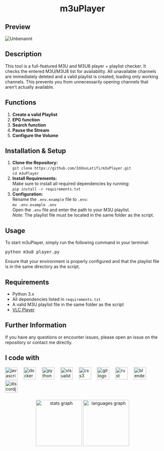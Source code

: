 <h1 align="center">m3uPlayer</h1>

###
<h2 align="left">Preview</h2>

![Unbenannt](https://github.com/user-attachments/assets/84fca44a-2f0e-4f56-9460-940df0ae2d71)

###

<h2 align="left">Description</h2>

<p>
 This tool is a full-featured M3U and M3U8 player + playlist checker. It checks the entered M3U/M3U8 list for availability. All unavailable channels are immediately deleted and a valid playlist is created, loading only working channels. This prevents you from unnecessarily opening channels that aren't actually available.

</p>

###

<h2 align="left">Functions</h2>

<ol>
  <li>
    <strong>Create a valid Playlist</strong>
  </li>
  <li>
    <strong>EPG function</strong>
  </li>
  <li>
    <strong>Search function</strong>
  </li>
 <li>
    <strong>Pause the Stream</strong>
  </li>
 <li>
    <strong>Configure the Volume</strong>
  </li>
</ol>

###

<h2 align="left">Installation & Setup</h2>

<ol>
  <li>
    <strong>Clone the Repository:</strong>
    <br>
    <code>git clone https://github.com/IddoxLatifi/m3uPlayer.git</code>
    <br>
    <code>cd m3uPlayer</code>
  </li>
  <li>
    <strong>Install Requirements:</strong>
    <br>
    Make sure to install all required dependencies by running:
    <br>
    <code>pip install -r requirements.txt</code>
  </li>
  <li>
    <strong>Configuration:</strong>
    <br>
    Rename the <code>.env.example</code> file to <code>.env</code>:
    <br>
    <code>mv .env.example .env</code>
    <br>
    Open the <code>.env</code> file and enter the path to your M3U playlist.
    <br>
    <em>Note:</em> The playlist file must be located in the same folder as the script.
  </li>
</ol>

###

<h2 align="left">Usage</h2>

<p>
  To start m3uPlayer, simply run the following command in your terminal:
</p>

<pre>
python m3u8_player.py
</pre>

<p>
  Ensure that your environment is properly configured and that the playlist file is in the same directory as the script.
</p>

###

<h2 align="left">Requirements</h2>

<ul>
  <li>Python 3.x</li>
  <li>All dependencies listed in <code>requirements.txt</code></li>
  <li>A valid M3U playlist file in the same folder as the script</li>
  <li><a href="https://www.videolan.org/vlc/index.de.html">VLC Player</a></li>
</ul>

###

<h2 align="left">Further Information</h2>

<p>
  If you have any questions or encounter issues, please open an issue on the repository or contact me directly.
</p>

###

<h2 align="left">I code with</h2>

<div align="left">
  <img src="https://cdn.jsdelivr.net/gh/devicons/devicon/icons/javascript/javascript-original.svg" height="40" alt="javascript logo"  />
  <img width="12" />
  <img src="https://cdn.jsdelivr.net/gh/devicons/devicon/icons/docker/docker-original.svg" height="40" alt="docker logo"  />
  <img width="12" />
  <img src="https://cdn.jsdelivr.net/gh/devicons/devicon/icons/python/python-original.svg" height="40" alt="python logo"  />
  <img width="12" />
  <img src="https://cdn.jsdelivr.net/gh/devicons/devicon/icons/visualstudio/visualstudio-plain.svg" height="40" alt="visualstudio logo"  />
  <img width="12" />
  <img src="https://cdn.jsdelivr.net/gh/devicons/devicon/icons/css3/css3-original.svg" height="40" alt="css3 logo"  />
  <img width="12" />
  <img src="https://cdn.jsdelivr.net/gh/devicons/devicon/icons/git/git-original.svg" height="40" alt="git logo"  />
  <img width="12" />
  <img src="https://cdn.jsdelivr.net/gh/devicons/devicon/icons/rust/rust-original.svg" height="40" alt="rust logo"  />
  <img width="12" />
  <img src="https://cdn.jsdelivr.net/gh/devicons/devicon/icons/blender/blender-original.svg" height="40" alt="blender logo"  />
  <img width="12" />
  <img src="https://cdn.jsdelivr.net/gh/devicons/devicon/icons/discordjs/discordjs-original.svg" height="40" alt="discordjs logo"  />
</div>



###

<div align="center">
  <img src="https://github-readme-stats.vercel.app/api?username=IddoxLatifi&hide_title=false&hide_rank=false&show_icons=true&include_all_commits=true&count_private=true&disable_animations=false&theme=dracula&locale=en&hide_border=false&order=1" height="150" alt="stats graph"  />
  <img src="https://github-readme-stats.vercel.app/api/top-langs?username=IddoxLatifi&locale=en&hide_title=false&layout=compact&card_width=320&langs_count=5&theme=dracula&hide_border=false&order=2" height="150" alt="languages graph"  />
</div>

